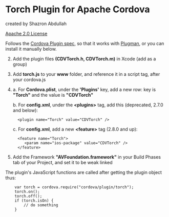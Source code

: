 Torch Plugin for Apache Cordova
=====================================
created by Shazron Abdullah

[Apache 2.0 License](http://www.apache.org/licenses/LICENSE-2.0.html)

Follows the [Cordova Plugin spec](https://github.com/apache/cordova-plugman/blob/master/plugin_spec.md), so that it works with [Plugman](https://github.com/apache/cordova-plugman), or you can install it manually below.
 
2. Add the plugin files **(CDVTorch.h, CDVTorch.m)** in Xcode (add as a group)
3. Add **torch.js** to your **www** folder, and reference it in a script tag, after your cordova.js
4. 
	a. For __Cordova.plist__, under the **'Plugins'** key, add a new row: key is **"Torch"** and the value is **"CDVTorch"**
	
	b. For __config.xml__, under the **&lt;plugins&gt;** tag, add this (deprecated, 2.7.0 and below):
	     
	     <plugin name="Torch" value="CDVTorch" />
	
	c. For __config.xml__, add a new **&lt;feature&gt;** tag (2.8.0 and up):

         <feature name="Torch">
            <param name="ios-package" value="CDVTorch" />
         </feature>

	
6. Add the Framework **"AVFoundation.framework"** in your Build Phases tab of your Project, and set it to be weak linked
    
The plugin's JavaScript functions are called after getting the plugin object thus:
 
        var torch = cordova.require("cordova/plugin/torch");
        torch.on();
        torch.off();
        if (torch.isOn) {
        	// do something
        }
 